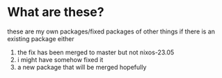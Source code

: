 # What are these?

these are my own packages/fixed packages of other things
if there is an existing package either

1. the fix has been merged to master but not nixos-23.05
2. i might have somehow fixed it
3. a new package that will be merged hopefully
